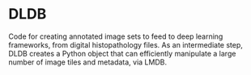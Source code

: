 # DLDB
Code for creating annotated image sets to feed to deep learning frameworks, from digital histopathology files. As an intermediate step, DLDB creates a Python object that can efficiently manipulate a large number of image tiles and metadata, via LMDB. 
